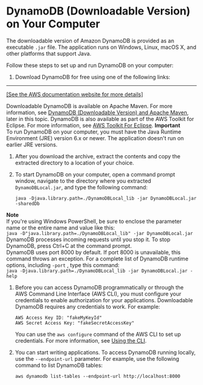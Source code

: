 # DynamoDB \(Downloadable Version\) on Your Computer<a name="DynamoDBLocal.DownloadingAndRunning"></a>

The downloadable version of Amazon DynamoDB is provided as an executable `.jar` file\. The application runs on Windows, Linux, macOS X, and other platforms that support Java\.

Follow these steps to set up and run DynamoDB on your computer:

1. Download DynamoDB for free using one of the following links:  
****    
[\[See the AWS documentation website for more details\]](http://docs.aws.amazon.com/amazondynamodb/latest/developerguide/DynamoDBLocal.DownloadingAndRunning.html)

   Downloadable DynamoDB is available on Apache Maven\. For more information, see [DynamoDB \(Downloadable Version\) and Apache Maven](DynamoDBLocal.Maven.md), later in this topic\. DynamoDB is also available as part of the AWS Toolkit for Eclipse\. For more information, see [AWS Toolkit For Eclipse](https://aws.amazon.com/eclipse/)\.
**Important**  
To run DynamoDB on your computer, you must have the Java Runtime Environment \(JRE\) version 6\.x or newer\. The application doesn't run on earlier JRE versions\.

1. After you download the archive, extract the contents and copy the extracted directory to a location of your choice\.

1. To start DynamoDB on your computer, open a command prompt window, navigate to the directory where you extracted `DynamoDBLocal.jar`, and type the following command:

   ```
   java -Djava.library.path=./DynamoDBLocal_lib -jar DynamoDBLocal.jar -sharedDb
   ```
**Note**  
 If you're using Windows PowerShell, be sure to enclose the parameter name or the entire name and value like this:   
`java -D"java.library.path=./DynamoDBLocal_lib" -jar DynamoDBLocal.jar`  
DynamoDB processes incoming requests until you stop it\. To stop DynamoDB, press Ctrl\+C at the command prompt\.  
DynamoDB uses port 8000 by default\. If port 8000 is unavailable, this command throws an exception\. For a complete list of DynamoDB runtime options, including `-port` , type this command:  
`java -Djava.library.path=./DynamoDBLocal_lib -jar DynamoDBLocal.jar -help`

1. Before you can access DynamoDB programmatically or through the AWS Command Line Interface \(AWS CLI\), you must configure your credentials to enable authorization for your applications\. Downloadable DynamoDB requires any credentials to work\. For example: 

   ```
   AWS Access Key ID: "fakeMyKeyId"
   AWS Secret Access Key: "fakeSecretAccessKey"
   ```

    You can use the `aws configure` command of the AWS CLI to set up credentials\. For more information, see [Using the CLI](Tools.CLI.md)\. 

1. You can start writing applications\. To access DynamoDB running locally, use the `--endpoint-url` parameter\. For example, use the following command to list DynamoDB tables:

   ```
   aws dynamodb list-tables --endpoint-url http://localhost:8000
   ```